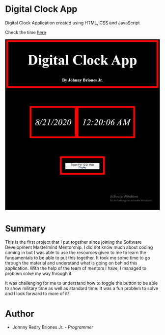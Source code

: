 # Digital Clock App

Digital Clock Application created using HTML, CSS and JavaScript

Check the time [here](https://jbri91.github.io/digital_clock_app-master/)

![Digital Clock Application](https://github.com/jbri91/digital_clock_app-master/blob/master/Digital%20Clock%20App.png?raw=true "Logo Title Text 1")



# Summary

This is the first project that I put together since joining the Software Development Mastermind Mentorship. I did not know much about coding coming in but I was able to use the resources given to me to learn the fundamentals to be able to put this together. It took me some time to go through the material and understand what is going on behind this application. With the help of the team of mentors I have, I managed to problem solve my way through it. 

It was challenging for me to understand how to toggle the button to be able to show military time as well as standard time. It was a fun problem to solve and I look forward to more of it! 

# Author
* Johnny Redry Briones Jr. - *Programmer*
